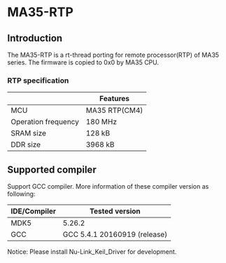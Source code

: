 # MA35-RTP

## **Introduction**

The MA35-RTP is a rt-thread porting for remote processor(RTP) of MA35 series. The firmware is copied to 0x0 by MA35 CPU.
### **RTP specification**

|  | Features |
| -- | -- |
| MCU | MA35 RTP(CM4) |
| Operation frequency | 180 MHz |
| SRAM size | 128 kB |
| DDR size | 3968 kB |
## **Supported compiler**
Support GCC compiler. More information of these compiler version as following:

| IDE/Compiler  | Tested version            |
| ---------- | ---------------------------- |
| MDK5       | 5.26.2                       |
| GCC        | GCC 5.4.1 20160919 (release) |

Notice: Please install Nu-Link_Keil_Driver for development.
